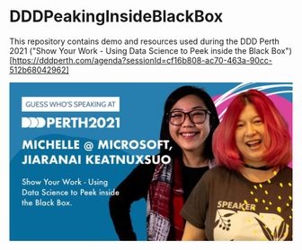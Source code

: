 # DDDPeakingInsideBlackBox

This repository contains demo and resources used during the DDD Perth 2021 ("Show Your Work - Using Data Science to Peek inside the Black Box")[https://dddperth.com/agenda?sessionId=cf16b808-ac70-463a-90cc-512b68042962]


![alt text](https://github.com/Keatnuxsuo/DDDPeakingInsideBlackBox/blob/add-demos/MichelleJiaDDD2021.jfif?raw=true)
